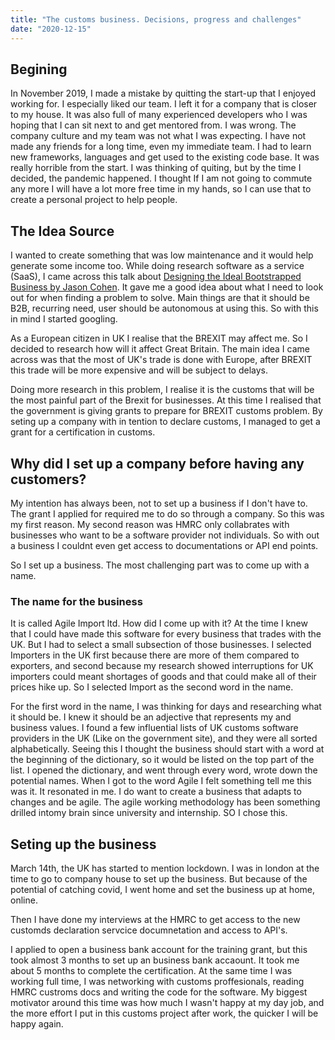 ```yaml
---
title: "The customs business. Decisions, progress and challenges"
date: "2020-12-15"
---
```


## Begining

In November 2019, I made a mistake by quitting the start-up that I enjoyed working for. I especially liked our team. I left it for a company that is closer to my house. It was also full of many experienced developers who I was hoping that I can sit next to and get mentored from. I was wrong. The company culture and my team was not what I was expecting. I have not made any friends for a long time, even my immediate team. I had to learn new frameworks, languages and get used to the existing code base. It was really horrible from the start. I was thinking of quiting, but by the time I decided, the pandemic happened. I thought If I am not going to commute any more I will have a lot more free time in my hands, so I can use that to create a personal project to help people.

## The Idea Source

I wanted to create something that was low maintenance and it would help generate some income too. While doing research software as a service (SaaS), I came across this talk about [Designing the Ideal Bootstrapped Business by Jason Cohen](https://www.youtube.com/watch?v=otbnC2zE2rw). It gave me a good idea about what I need to look out for when finding a problem to solve. Main things are that it should be B2B, recurring need, user should be autonomous at using this. So with this in mind I started googling.

As a European citizen in UK I realise that the BREXIT may affect me. So I decided to research how will it affect Great Britain. The main idea I came across was that the most of UK's trade is done with Europe, after BREXIT this trade will be more expensive and will be subject to delays.

Doing more research in this problem, I realise it is the customs that will be the most painful part of the Brexit for businesses. At this time I realised that the government is giving grants to prepare for BREXIT customs problem. By seting up a company with in tention to declare customs, I managed to get a grant for a certification in customs.

## Why did I set up a company before having any customers?

My intention has always been, not to set up a business if I don't have to. The grant I applied for required me to do so through a company. So this was my first reason. My second reason was HMRC only collabrates with businesses who want to be a software provider not individuals. So with out a business I couldnt even get access to documentations or API end points.

So I set up a business. The most challenging part was to come up with a name.

### The name for the business

It is called Agile Import ltd. How did I come up with it? At the time I knew that I could have made this software for every business that trades with the UK. But I had to select a small subsection of those businesses. I selected Importers in the UK first because there are more of them compared to exporters, and second because my research showed interruptions for UK importers could meant shortages of goods and that could make all of their prices hike up. So I selected Import as the second word in the name.

For the first word in the name, I was thinking for days and researching what it should be. I knew it should be an adjective that represents my and business values. I found a few influential lists of UK customs software providers in the UK (Like on the government site), and they were all sorted alphabetically. Seeing this I thought the business should start with a word at the beginning of the dictionary, so it would be listed on the top part of the list. I opened the dictionary, and went through every word, wrote down the potential names. When I got to the word Agile I felt something tell me this was it. It resonated in me. I do want to create a business that adapts to changes and be agile. The agile working methodology has been something drilled intomy brain since university and internship. SO I chose this.

## Seting up the business

March 14th, the UK has started to mention lockdown. I was in london at the time to go to company house to set up the business. But because of the potential of catching covid, I went home and set the business up at home, online.

Then I have done my interviews at the HMRC to get access to the new customds declaration servcice documnetation and access to API's.

I applied to open a business bank account for the training grant, but this took almost 3 months to set up an business bank accaount. It took me about 5 months to complete the certification. At the same time I was working full time, I was networking with customs proffesionals, reading HMRC custroms docs and writing the code for the software. My biggest motivator around this time was how much I wasn't happy at my day job, and the more effort I put in this customs project after work, the quicker I will be happy again.
